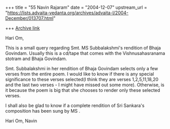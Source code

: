 +++
title = "55 Navin Rajaram"
date = "2004-12-07"
upstream_url = "https://lists.advaita-vedanta.org/archives/advaita-l/2004-December/013707.html"

+++
[Archive link](https://lists.advaita-vedanta.org/archives/advaita-l/2004-December/013707.html)

Hari Om,

This is a small query regarding Smt. MS Subbalakshmi's rendition of 
Bhaja Govindam. Usually this is a cd/tape that comes with the 
Vishnusahasranama stotram and Bhaja Govindam.

Smt. Subbalakshmi in her rendition of Bhaja Govindam selects only a few 
verses from the entire poem. I would like to know if there is any 
special significance to these verses selected(I think they are verses 
1,2,5,11,18,20 and the last two verses - I might have missed out some 
more). Otherwise, is it because the poem is big that she chooses to 
render only these selected verses.

I shall also be glad to know if a complete rendition of Sri Sankara's 
composition has been sung by MS .

Hari Om,
Navin


